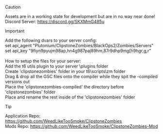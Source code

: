 > [!CAUTION]
> Assets are in a working state for development but are in no way near done!<br>
> Discord Server: https://discord.gg/SKXMmG485u

> [!IMPORTANT]
> Add the following dvars to your server config:<br>
> set api_agent "Plutonium/ClipstoneZombies/BlackOps2/Zombies/Servers"<br>
> set api_key "9fiyn9pyujm98ap,hn4g987paj89hm,87r9dhp9mg[h9hgr,g,r"<br><br>
> How to setup the files for your server:<br>
> Add the t6 utils plugin to your server \plugins folder<br>
> Create 'clipstonezombies' folder in your t6\scripts\zm folder<br>
> Drag & drop all the GSC files onto the compiler while they spit the -compiled versions out<br>
> Place the 'clipstonezombies-compiled' the directory before 'clipstonezombies' folder<br>
> Place and rename the rest inside of the 'clipstonezombies' folder

> [!TIP]
> Application Repo: https://github.com/WeedLikeTooSmoke/ClipstoneZombies<br>
> Mods Repo: https://github.com/WeedLikeTooSmoke/ClipstoneZombies-Mod
